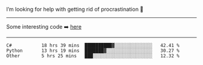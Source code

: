 I’m looking for help with getting rid of procrastination 🤔

-----

Some interesting code :arrow_right: [here](https://github.com/zhen8838/playground)

-----

<!--START_SECTION:waka-->

```text
C#           18 hrs 39 mins  ██████████▓░░░░░░░░░░░░░░   42.41 %
Python       13 hrs 19 mins  ███████▓░░░░░░░░░░░░░░░░░   30.27 %
Other        5 hrs 25 mins   ███░░░░░░░░░░░░░░░░░░░░░░   12.32 %
```

<!--END_SECTION:waka-->

<!--
**zhen8838/zhen8838** is a ✨ _special_ ✨ repository because its `README.md` (this file) appears on your GitHub profile.

Here are some ideas to get you started:

- 🔭 I’m currently working on ...
- 🌱 I’m currently learning ...
- 👯 I’m looking to collaborate on ...
 ...
- 💬 Ask me about ...
- 📫 How to reach me: ...
- 😄 Pronouns: ...
- ⚡ Fun fact: ...
-->

